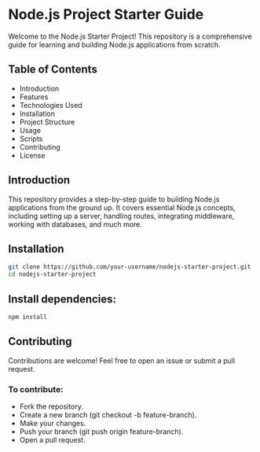 # Node.js Project Starter Guide
Welcome to the Node.js Starter Project! This repository is a comprehensive guide for learning and building Node.js applications from scratch.

## Table of Contents
- Introduction
- Features
- Technologies Used
- Installation
- Project Structure
- Usage
- Scripts
- Contributing
- License

## Introduction
This repository provides a step-by-step guide to building Node.js applications from the ground up. It covers essential Node.js concepts, including setting up a server, handling routes, integrating middleware, working with databases, and much more.

## Installation
```bash
git clone https://github.com/your-username/nodejs-starter-project.git
cd nodejs-starter-project
```

## Install dependencies:

```python
npm install
```
## Contributing
Contributions are welcome! Feel free to open an issue or submit a pull request.
### To contribute:
- Fork the repository.
- Create a new branch (git checkout -b feature-branch).
- Make your changes.
- Push your branch (git push origin feature-branch).
- Open a pull request.